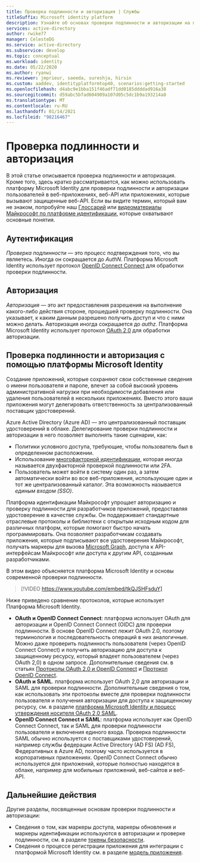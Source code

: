 ```yaml
---
title: Проверка подлинности и авторизация | Службы
titleSuffix: Microsoft identity platform
description: Узнайте об основах проверки подлинности и авторизации на платформе Microsoft Identity Platform (v 2.0).
services: active-directory
author: rwike77
manager: CelesteDG
ms.service: active-directory
ms.subservice: develop
ms.topic: conceptual
ms.workload: identity
ms.date: 05/22/2020
ms.author: ryanwi
ms.reviewer: jmprieur, saeeda, sureshja, hirsin
ms.custom: aaddev, identityplatformtop40, scenarios:getting-started
ms.openlocfilehash: d4abc9e1bba151f46adf71dd0185ddddad916a38
ms.sourcegitcommit: d59abc5bfad604909a107d05c5dc1b9a193214a8
ms.translationtype: MT
ms.contentlocale: ru-RU
ms.lasthandoff: 01/14/2021
ms.locfileid: "98216467"
---
```

# <a name="authentication-vs-authorization"></a>Проверка подлинности и авторизация

В этой статье описывается проверка подлинности и авторизация. Кроме того, здесь кратко рассматривается, как можно использовать платформу Microsoft Identity для проверки подлинности и авторизации пользователей в веб-приложениях, веб-API или приложениях, которые вызывают защищенные веб-API. Если вы видите термин, который вам не знаком, попробуйте наш [Глоссарий](developer-glossary.md) или [видеоматериалы Майкрософт по платформе идентификации](identity-videos.md), которые охватывают основные понятия.

## <a name="authentication"></a>Аутентификация

*Проверка подлинности* — это процесс подтверждения того, что вы являетесь. Иногда он сокращается до *AuthN*. Платформа Microsoft Identity использует протокол [OpenID Connect Connect](https://openid.net/connect/) для обработки проверки подлинности.

## <a name="authorization"></a>Авторизация

*Авторизация* — это акт предоставления разрешения на выполнение какого-либо действия стороне, прошедшей проверку подлинности. Она указывает, к каким данным разрешено получить доступ и что с ними можно делать. Авторизация иногда сокращается до *authz*. Платформа Microsoft Identity использует протокол [OAuth 2,0](https://oauth.net/2/) для обработки авторизации.

## <a name="authentication-and-authorization-using-the-microsoft-identity-platform"></a>Проверка подлинности и авторизация с помощью платформы Microsoft Identity

Создание приложений, которые сохраняют свои собственные сведения о имени пользователя и пароле, влечет за собой высокий уровень административной нагрузки при необходимости добавления или удаления пользователей в нескольких приложениях. Вместо этого ваши приложения могут делегировать ответственность за централизованный поставщик удостоверений.

Azure Active Directory (Azure AD) — это централизованный поставщик удостоверений в облаке. Делегирование проверки подлинности и авторизации в него позволяет выполнять такие сценарии, как:

- Политики условного доступа, требующие, чтобы пользователь был в определенном расположении.
- Использование [многофакторной идентификации](../authentication/concept-mfa-howitworks.md), которая иногда называется двухфакторной проверкой подлинности или 2FA.
- Пользователь может войти в систему один раз, а затем автоматически войти во все веб-приложения, использующие один и тот же централизованный каталог. Эта возможность называется *единым входом (SSO)*.

Платформа идентификации Майкрософт упрощает авторизацию и проверку подлинности для разработчиков приложений, предоставляя удостоверение в качестве службы. Он поддерживает стандартные отраслевые протоколы и библиотеки с открытым исходным кодом для различных платформ, которые помогают быстро начать программировать. Она позволяет разработчикам создавать приложения, которые подписывают все удостоверения Майкрософт, получать маркеры для вызова [Microsoft Graph](https://developer.microsoft.com/graph/), доступа к API-интерфейсам Майкрософт или доступа к другим API, созданным разработчиками.

В этом видео объясняется платформа Microsoft Identity и основы современной проверки подлинности. 

> [!VIDEO https://www.youtube.com/embed/tkQJSHFsduY]

Ниже приведено сравнение протоколов, которые использует Платформа Microsoft Identity.

* **OAuth и OpenID Connect Connect**: платформа использует OAuth для авторизации и OpenID Connect Connect (OIDC) для проверки подлинности. В основе OpenID Connect лежит OAuth 2.0, поэтому терминология и последовательность операций в них аналогичные. Можно даже проверить подлинность пользователя (через OpenID Connect Connect) и получить авторизацию для доступа к защищенному ресурсу, который владеет пользователем (через OAuth 2,0) в одном запросе. Дополнительные сведения см. в статьях [Протоколы OAuth 2.0 и OpenID Connect](active-directory-v2-protocols.md) и [Протокол OpenID Connect](v2-protocols-oidc.md).
* **OAuth и SAML**. платформа использует OAuth 2,0 для авторизации и SAML для проверки подлинности. Дополнительные сведения о том, как использовать эти протоколы вместе для проверки подлинности пользователя и получения авторизации для доступа к защищенному ресурсу, см. в разделе [платформа Microsoft Identity и процесс утверждения носителя OAuth 2,0 SAML](v2-saml-bearer-assertion.md).
* **OpenID Connect Connect и SAML**: платформа использует как OpenID Connect Connect, так и SAML для проверки подлинности пользователя и включения единого входа. Проверка подлинности SAML обычно используется с поставщиками удостоверений, например службы федерации Active Directory (AD FS) (AD FS), Федеративных в Azure AD, поэтому часто используется в корпоративных приложениях. OpenID Connect Connect обычно используется для приложений, которые полностью находятся в облаке, например для мобильных приложений, веб-сайтов и веб-API.

## <a name="next-steps"></a>Дальнейшие действия

Другие разделы, посвященные основам проверки подлинности и авторизации:

* Сведения о том, как маркеры доступа, маркеры обновления и маркеры идентификации используются в авторизации и проверке подлинности, см. в разделе [токены безопасности](security-tokens.md).
* Сведения о процессе регистрации приложения для интеграции с платформой Microsoft Identity см. в разделе [модель приложения](application-model.md).
